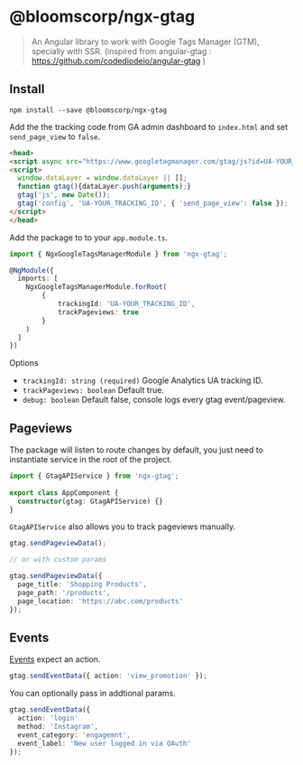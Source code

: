 # @bloomscorp/ngx-gtag

> An Angular library to work with Google Tags Manager (GTM), specially with SSR. (inspired from angular-gtag : https://github.com/codediodeio/angular-gtag )

## Install
```
npm install --save @bloomscorp/ngx-gtag
```

Add the the tracking code from GA admin dashboard to `index.html` and set `send_page_view` to `false`.

```html
<head>
<script async src="https://www.googletagmanager.com/gtag/js?id=UA-YOUR_TRACKING_ID"></script>
<script>
  window.dataLayer = window.dataLayer || [];
  function gtag(){dataLayer.push(arguments);}
  gtag('js', new Date());
  gtag('config', 'UA-YOUR_TRACKING_ID', { 'send_page_view': false });
</script>
</head>
```

Add the package to to your `app.module.ts`.

```typescript
import { NgxGoogleTagsManagerModule } from 'ngx-gtag';

@NgModule({
  imports: [
    NgxGoogleTagsManagerModule.forRoot(
        { 
            trackingId: 'UA-YOUR_TRACKING_ID', 
            trackPageviews: true 
        }
    )
  ]
})
```

Options

* `trackingId: string (required)` Google Analytics UA tracking ID.
* `trackPageviews: boolean` Default true.
* `debug: boolean` Default false, console logs every gtag event/pageview.

## Pageviews
The package will listen to route changes by default, you just need to instantiate service in the root of the project.

```typescript
import { GtagAPIService } from 'ngx-gtag';
 
export class AppComponent {
  constructor(gtag: GtagAPIService) {}
}
```
`GtagAPIService` also allows you to track pageviews manually.

```typescript
gtag.sendPageviewData();

// or with custom params

gtag.sendPageviewData({
  page_title: 'Shopping Products',
  page_path: '/products',
  page_location: 'https://abc.com/products'
});

```

## Events

[Events] expect an action.

```typescript
gtag.sendEventData({ action: 'view_promotion' });
```
You can optionally pass in addtional params.

```typescript
gtag.sendEventData({
  action: 'login'
  method: 'Instagram',
  event_category: 'engagemnt',
  event_label: 'New user logged in via OAuth'
});
```

[events]: https://developers.google.com/analytics/devguides/collection/gtagjs/events
